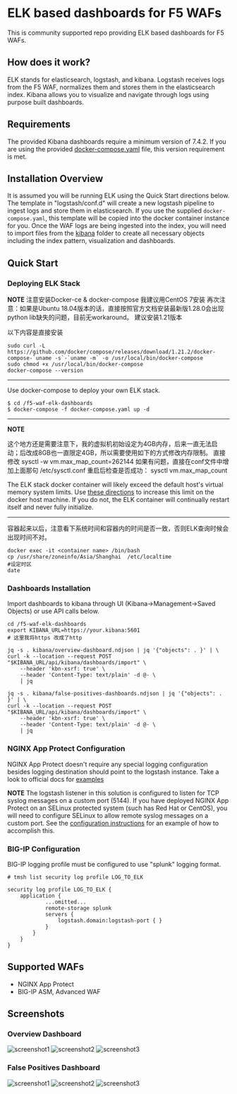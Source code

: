# ELK based dashboards for F5 WAFs
This is community supported repo providing ELK based dashboards for F5 WAFs.

## How does it work?
ELK stands for elasticsearch, logstash, and kibana. Logstash receives logs from the F5 WAF, normalizes them and stores them in the elasticsearch index. Kibana allows you to visualize and navigate through logs using purpose built dashboards.

## Requirements
The provided Kibana dashboards require a minimum version of 7.4.2. If you are using the provided [docker-compose.yaml](docker-compose.yaml) file, this version requirement is met.

## Installation Overview
It is assumed you will be running ELK using the Quick Start directions below. The template in "logstash/conf.d" will create a new logstash pipeline to ingest logs and store them in elasticsearch. If you use the supplied `docker-compose.yaml`, this template will be copied into the docker container instance for you. Once the WAF logs are being ingested into the index, you will need to import files from the [kibana](kibana/) folder to create all necessary objects including the index pattern, visualization and dashboards.

## Quick Start
### Deploying ELK Stack

**NOTE** 注意安装Docker-ce & docker-compose
我建议用CentOS 7安装
再次注意：如果是Ubuntu 18.04版本的话，直接按照官方文档安装最新版1.28.0会出现python lib缺失的问题，目前无workaround。
建议安装1.21版本

以下内容是直接安装
```
sudo curl -L https://github.com/docker/compose/releases/download/1.21.2/docker-compose-`uname -s`-`uname -m` -o /usr/local/bin/docker-compose
sudo chmod +x /usr/local/bin/docker-compose
docker-compose --version
```
---

Use docker-compose to deploy your own ELK stack.
```
$ cd /f5-waf-elk-dashboards
$ docker-compose -f docker-compose.yaml up -d
```
---
**NOTE**

这个地方还是需要注意下，我的虚拟机初始设定为4GB内存，后来一直无法启动；后改成8GB也一直限定4GB，所以需要使用如下的方式修改内存限制。
直接修改
sysctl -w vm.max_map_count=262144
如果有问题，直接在conf文件中增加上面那句
/etc/sysctl.conf
重启后检查是否成功：
sysctl vm.max_map_count

The ELK stack docker container will likely exceed the default host's virtual memory system limits. Use [these directions](https://www.elastic.co/guide/en/elasticsearch/reference/5.0/vm-max-map-count.html#vm-max-map-count) to increase this limit on the docker host machine. If you do not, the ELK container will continually restart itself and never fully initialize.

---

容器起来以后，注意看下系统时间和容器内的时间是否一致，否则ELK查询时候会出现时间不对。
```
docker exec -it <container name> /bin/bash
cp /usr/share/zoneinfo/Asia/Shanghai  /etc/localtime
#设定时区
date
```
### Dashboards Installation
Import dashboards to kibana through UI (Kibana->Management->Saved Objects) or use API calls below.

```
cd /f5-waf-elk-dashboards 
export KIBANA_URL=https://your.kibana:5601
# 这里我将https 改成了http

jq -s . kibana/overview-dashboard.ndjson | jq '{"objects": . }' | \
curl -k --location --request POST "$KIBANA_URL/api/kibana/dashboards/import" \
    --header 'kbn-xsrf: true' \
    --header 'Content-Type: text/plain' -d @- \
    | jq

jq -s . kibana/false-positives-dashboards.ndjson | jq '{"objects": . }' | \
curl -k --location --request POST "$KIBANA_URL/api/kibana/dashboards/import" \
    --header 'kbn-xsrf: true' \
    --header 'Content-Type: text/plain' -d @- \
    | jq
```
### NGINX App Protect Configuration
NGINX App Protect doesn't require any special logging configuration besides logging destination should point to the logstash instance. Take a look to official docs for [examples](https://docs.nginx.com/nginx-app-protect/admin-guide/#centos-7-4-installation)

**NOTE**
The logstash listener in this solution is configured to listen for TCP syslog messages on a custom port (5144). If you have deployed NGINX App Protect on an SELinux protected system (such has Red Hat or CentOS), you will need to configure SELinux to allow remote syslog messages on a custom port. See the [configuration instructions](https://docs.nginx.com/nginx-app-protect/admin-guide/#syslog-to-custom-port) for an example of how to accomplish this.

### BIG-IP Configuration
BIG-IP logging profile must be configured to use "splunk" logging format.
```
# tmsh list security log profile LOG_TO_ELK

security log profile LOG_TO_ELK {
    application {
            ...omitted...
            remote-storage splunk
            servers {
                logstash.domain:logstash-port { }
            }
        }
    }
}
```
## Supported WAFs
* NGINX App Protect
* BIG-IP ASM, Advanced WAF
## Screenshots
### Overview Dashboard
![screenshot1](https://user-images.githubusercontent.com/23067500/72393114-c7c25080-36e6-11ea-81c4-655f4c936476.png)
![screenshot2](https://user-images.githubusercontent.com/23067500/72392972-4cf93580-36e6-11ea-8392-1b80d59b8276.png)
![screenshot3](https://user-images.githubusercontent.com/23067500/72392979-4ff42600-36e6-11ea-9cb9-22b8ba737de0.png)
### False Positives Dashboard
![screenshot1](https://user-images.githubusercontent.com/23067500/81446488-d6b68e00-912f-11ea-9f60-0821c2010e46.png)
![screenshot2](https://user-images.githubusercontent.com/23067500/81446490-d918e800-912f-11ea-9223-a3cf7818cdcf.png)
![screenshot3](https://user-images.githubusercontent.com/23067500/81446492-dae2ab80-912f-11ea-94a2-e99fd7423883.png)
